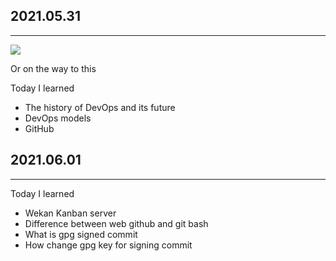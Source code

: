 ## 2021.05.31
***
![](http://a.radikal.ru/a35/2105/4e/74f0d6745ce1.jpg)

Or on the way to this

Today I learned
* The history of DevOps and its future
* DevOps models
* GitHub

## 2021.06.01
***
Today I learned
* Wekan Kanban server
* Difference between web github and git bash
* What is gpg signed commit
* How change gpg key for signing commit

